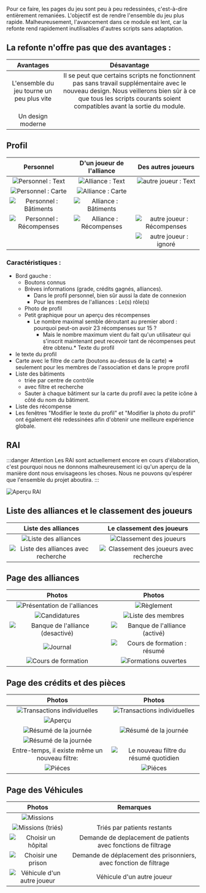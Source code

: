 Pour ce faire, les pages du jeu sont peu à peu redessinées, c'est-à-dire entièrement remaniées. 
L'objectif est de rendre l'ensemble du jeu plus rapide. 
Malheureusement, l'avancement dans ce module est lent, car la refonte rend rapidement inutilisables d'autres scripts sans adaptation.

## La refonte n'offre pas que des avantages :

|                 Avantages                 |                                                Désavantage                                                |
| :---------------------------------------: |:------------------------------------------------------------------------------------------------------------------------------------------------------------------------------------------------------------------:|
| L'ensemble du jeu tourne un peu plus vite |  Il se peut que certains scripts ne fonctionnent pas sans travail supplémentaire avec le nouveau design. Nous veillerons bien sûr à ce que tous les scripts courants soient compatibles avant la sortie du module. |
|             Un design moderne             |                                                                                                                                                                                                                    |

## Profil 

|                       Personnel                        |                    D'un joueur de l'alliance                     |                    Des autres joueurs                     |
|:------------------------------------------------------:|:----------------------------------------------------------------:|:---------------------------------------------------------:|
| ![Personnel : Text](profiles/self/text.png)            | ![Alliance : Text](profiles/alliance_members/text.png)           | ![autre joueur : Text](profiles/others/text.png)          |
| ![Personnel : Carte](profiles/self/map.png)            | ![Alliance : Carte](profiles/alliance_members/map.png)           |                                                           |
| ![Personnel : Bâtiments](profiles/self/buildings.png)  | ![Alliance : Bâtiments](profiles/alliance_members/buildings.png) |                                                           |
| ![Personnel : Récompenses](profiles/self/awards.png)   | ![Alliance : Récompenses](profiles/alliance_members/awards.png)  | ![autre joueur : Récompenses](profiles/others/awards.png) |
|                                                        |                                                                  | ![autre joueur : ignoré](profiles/others/ignore.png)      |

### Caractéristiques :

* Bord gauche :
	* Boutons connus
	* Brèves informations (grade, crédits gagnés, alliances).
		* Dans le profil personnel, bien sûr aussi la date de connexion
		* Pour les membres de l'alliances : Le(s) rôle(s)
	* Photo de profil
	* Petit graphique pour un aperçu des récompenses
		* Le nombre maximal semble déroutant au premier abord : pourquoi peut-on avoir 23 récompenses sur 15 ? 
		  * Mais le nombre maximum vient du fait qu'un utilisateur qui s'inscrit maintenant peut recevoir tant de récompenses peut être obtenu.* Texte du profil
* le texte du profil
* Carte avec le filtre de carte (boutons au-dessus de la carte) => seulement pour les membres de l'association et dans le propre profil
* Liste des bâtiments
	* triée par centre de contrôle
	* avec filtre et recherche
	* Sauter à chaque bâtiment sur la carte du profil avec la petite icône à côté du nom du bâtiment.
* Liste des récompense
* Les fenêtres "Modifier le texte du profil" et "Modifier la photo du profil" ont également été redessinées afin d'obtenir une meilleure expérience globale.

## RAI

:::danger Attention
Les RAI sont actuellement encore en cours d'élaboration, c'est pourquoi nous ne donnons malheureusement ici qu'un aperçu de la manière dont nous envisageons les choses.
Nous ne pouvons qu'espérer que l'ensemble du projet aboutira.
:::

![Aperçu RAI](aao/overview.png)

## Liste des alliances et le classement des joueurs

|                       Liste des alliances                       |                   Le classement des joueurs                  |
|:---------------------------------------------------------------:|:------------------------------------------------------------:|
| ![Liste des alliances](alliance_list/list.png)                  | ![Classement des joueurs](toplist/list.png)                  | 
| ![Liste des alliances avec recherche](alliance_list/search.png) | ![Classement des joueurs avec recherche](toplist/search.png) | 
	
## Page des alliances

|                               Photos                              |                              Photos                               |
|:-----------------------------------------------------------------:|:-----------------------------------------------------------------:|
| ![Présentation de l'alliances](alliances/intro.png)               | ![Règlement](alliances/rules.png)                                 | 
| ![Candidatures](alliances/applications.png)                       | ![Liste des membres](alliances/members.png)                       | 
| ![Banque de l'alliance (desactivé)](alliances/funds_disabled.png) | ![Banque de l'alliance (activé)](alliances/funds_enabled.png)     | 
| ![Journal](alliances/protocol.png)                                | ![Cours de formation : résumé](alliances/schoolings/overview.png) | 
| ![Cours de formation](alliances/schoolings/own.png)               | ![Formations ouvertes](alliances/schoolings/alliance.png)         | 

## Page des crédits et des pièces

|                               Photos                                |                                 Photos                                 |
|:-------------------------------------------------------------------:|:----------------------------------------------------------------------:|
| ![Transactions individuelles](credits/credits_list.png)             | ![Transactions individuelles](credits/credits_list_multiple_pages.png) | 
| ![Aperçu](credits/credits_summary.png)                              |                                                                        | 
| ![Résumé de la journée](credits/credits_daily.png)                  | ![Résumé de la journée](credits/credits_daily_filter.png)              | 
| ![Résumé de la journée](credits/credits_daily_filter_yesterday.png) |                                                                        | 
| Entre-temps, il existe même un nouveau filtre:                      | ![Le nouveau filtre du résumé quotidien](credits/daily_new_filter.png) |
| ![Piéces](credits/coins.png)                                        | ![Piéces](credits/coins_multiple_pages.png)                            |

## Page des Véhicules

|                           Photos                           |                              Remarques                              |
|:----------------------------------------------------------:|:-------------------------------------------------------------------:|
| ![Missions](vehicles/missions.png)                         |                                                                     |
| ![Missions (triés)](vehicles/missions_sorted.png)          | Triés par patients restants                                         |
| ![Choisir un hôpital](vehicles/choose_hospital.png)        | Demande de deplacement de patients avec fonctions de filtrage       |
| ![Choisir une prison](vehicles/choose_prison.png)          | Demande de déplacement des prisonniers, avec fonction de filtrage   |
| ![Véhicule d'un autre joueur](vehicles/other_player.png)   | Véhicule d'un autre joueur                                          |
